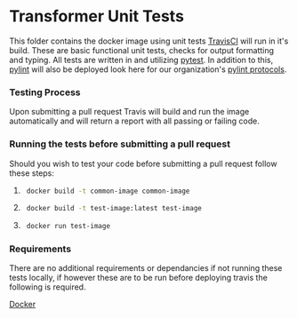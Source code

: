 # Transformer Unit Tests
This folder contains the docker image using unit tests [TravisCI](https://travis-ci.org/) will run in it's build.
These are basic functional unit tests, checks for output formatting and typing.
All tests are written in and utilizing [pytest](https://docs.pytest.org/en/latest/).
In addition to this, [pylint](https://www.pylint.org/) will also be deployed look here for our organization's [pylint protocols](https://github.com/AgPipeline/Organization-info).

### Testing Process
Upon submitting a pull request Travis will build and run the image automatically and will return a report with all passing or failing code.

### Running the tests before submitting a pull request
Should you wish to test your code before submitting a pull request follow these steps:
1) ```sh
    docker build -t common-image common-image
   ```
2) ```sh
    docker build -t test-image:latest test-image
   ```
3) ```sh
    docker run test-image
   ```

### Requirements 
There are no additional requirements or dependancies if not running these tests locally, if however these are to be run before deploying travis the following is required. 

[Docker](https://www.docker.com/)